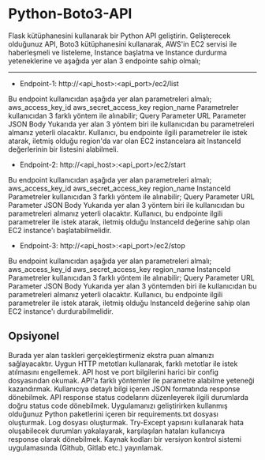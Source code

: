 # Python-Boto3-API

Flask kütüphanesini kullanarak bir Python API geliştirin. Gelişterecek olduğunuz API, Boto3 kütüphanesini kullanarak, AWS'in EC2 servisi ile haberleşmeli ve listeleme, Instance başlatma ve Instance durdurma yeteneklerine ve aşağıda yer alan 3 endpointe sahip olmalı;

---

- Endpoint-1: http://<api_host>:<api_port>/ec2/list

Bu endpoint kullanıcıdan aşağıda yer alan parametreleri almalı;
aws_access_key_id
aws_secret_access_key
region_name
Parametreler kullanıcıdan 3 farklı yöntem ile alınabilir;
Query Parameter
URL Parameter
JSON Body
Yukarıda yer alan 3 yöntem biri ile kullanıcıdan bu parametreleri almanız yeterli olacaktır. Kullanıcı, bu endpointe ilgili parametreler ile istek atarak, iletmiş olduğu region'da var olan EC2 instancelara ait InstanceId değerlerinin bir listesini alabilmeli.

- Endpoint-2: http://<api_host>:<api_port>/ec2/start

Bu endpoint kullanıcıdan aşağıda yer alan parametreleri almalı;
aws_access_key_id
aws_secret_access_key
region_name
InstanceId
Parametreler kullanıcıdan 3 farklı yöntem ile alınabilir;
Query Parameter
URL Parameter
JSON Body
Yukarıda yer alan 3 yöntem biri ile kullanıcıdan bu parametreleri almanız yeterli olacaktır. Kullanıcı, bu endpointe ilgili parametreler ile istek atarak, iletmiş olduğu InstanceId değerine sahip olan EC2 instance'ı başlatabilmelidir.

- Endpoint-3: http://<api_host>:<api_port>/ec2/stop

Bu endpoint kullanıcıdan aşağıda yer alan parametreleri almalı;
aws_access_key_id
aws_secret_access_key
region_name
InstanceId
Parametreler kullanıcıdan 3 farklı yöntem ile alınabilir;
Query Parameter
URL Parameter
JSON Body
Yukarıda yer alan 3 yöntemden biri ile kullanıcıdan bu parametreleri almanız yeterli olacaktır. Kullanıcı, bu endpointe ilgili parametreler ile istek atarak, iletmiş olduğu InstanceId değerine sahip olan EC2 instance'ı durdurabilmelidir.

## Opsiyonel

Burada yer alan taskleri gerçekleştirmeniz ekstra puan almanızı sağlayacaktır.
Uygun HTTP metotları kullanarak, farklı metotlar ile istek atılmasını engellemek.
API host ve port bilgilerini harici bir config dosyasından okumak.
API'a farklı yöntemler ile parametre alabilme yeteneği kazandırmak.
Kullanıcıya detaylı bilgi içeren JSON formatında response dönebilmek.
API response status codelarını düzenleyerek ilgili durumlarda doğru status code dönebilmek.
Uygulamanızı geliştirirken kullanmış olduğunuz Python paketlerini içeren bir requirements.txt dosyası oluşturmak.
Log dosyası oluşturmak.
Try-Except yapısını kullanarak hata oluşabilecek durumları yakalayarak, karşılaşılan hataları kullanıcıya response olarak dönebilmek.
Kaynak kodları bir versiyon kontrol sistemi uygulamasında (Github, Gitlab etc.) yayınlamak.
